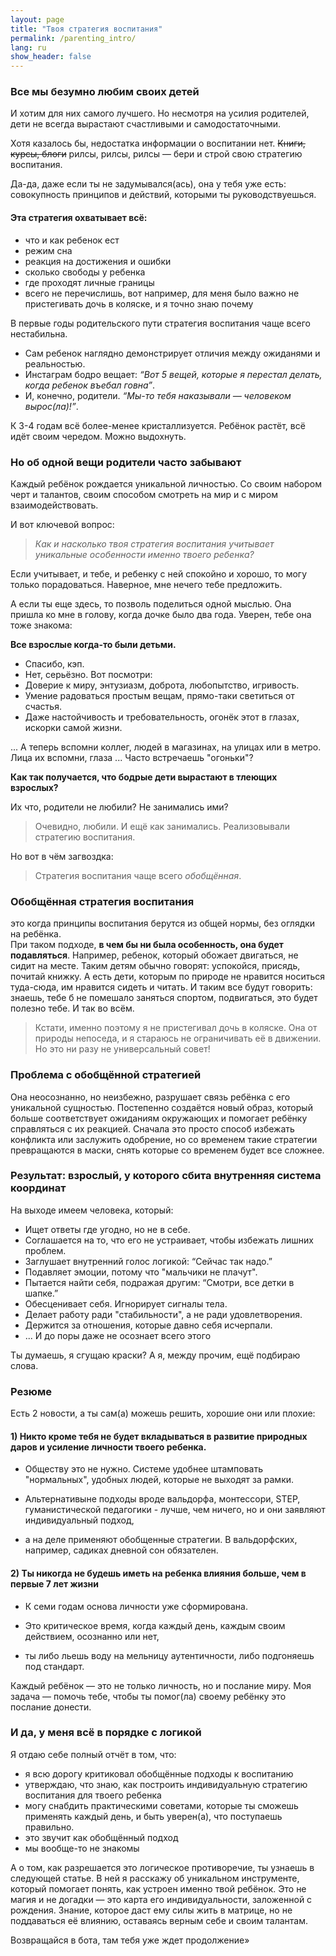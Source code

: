 ```yaml
---
layout: page
title: "Твоя стратегия воспитания"
permalink: /parenting_intro/
lang: ru
show_header: false
---
```


### Все мы безумно любим своих детей
И хотим для них самого лучшего. Но несмотря на усилия родителей, дети не всегда вырастают счастливыми и самодостаточными.

Хотя казалось бы, недостатка информации о воспитании нет. <s>Книги, курсы, блоги</s> рилсы, рилсы, рилсы — бери и строй свою стратегию воспитания. 

Да-да, даже если ты не задумывался(ась), она у тебя уже есть: совокупность принципов и действий, которыми ты руководствуешься.  

#### Эта стратегия охватывает всё:  
- что и как ребенок ест  
- режим сна  
- реакция на достижения и ошибки
- сколько свободы у ребенка
- где проходят личные границы
- всего не перечислишь, вот например, для меня было важно не пристегивать дочь в коляске, и я точно знаю почему

В первые годы родительского пути стратегия воспитания чаще всего нестабильна.  
- Сам ребенок наглядно демонстрирует отличия между ожиданями и реальностью.
- Инстаграм бодро вещает: *“Вот 5 вещей, которые я перестал делать, когда ребенок въебал говна”*.  
- И, конечно, родители. *“Мы-то тебя наказывали — человеком вырос(ла)!”*.  

К 3-4 годам всё более-менее кристаллизуется. Ребёнок растёт, всё идёт своим чередом. Можно выдохнуть.  

<!-- Этот вопрос: «Если всё гладко, почему ты здесь?» кажется мне не совсем логичным, потому что до этого мы даже не высказывали предположение о том, что у человека всё может быть гладко 

Ну то есть если бы мы до этого сказали что-то типа «Возможно, ты думаешь, что у тебя всё гладко», то этот вопрос был бы логичен. А так как будто бы нет -->
<!-- может вообще эти две строчки снизу убрать? -->
### Но об одной вещи родители часто забывают  
<!-- Ладно, не буду гадать и перейду к сути.   -->

Каждый ребёнок рождается уникальной личностью. Со своим набором черт и талантов, своим способом смотреть на мир и с миром взаимодействовать.  

И вот ключевой вопрос:  
> *Как и насколько твоя стратегия воспитания учитывает уникальные особенности именно твоего ребенка?*  

Если учитывает, и тебе, и ребенку с ней спокойно и хорошо, то могу только порадоваться. Наверное, мне нечего тебе предложить.

А если ты еще здесь, то позволь поделиться одной мыслью. Она пришла ко мне в голову, когда дочке было два года. Уверен, тебе она тоже знакома:  

**Все взрослые когда-то были детьми.**  
- Спасибо, кэп.
- Нет, серьёзно. Вот посмотри:  
- Доверие к миру, энтузиазм, доброта, любопытство, игривость.  
- Умение радоваться простым вещам, прямо-таки светиться от счастья.  
- Даже настойчивость и требовательность, огонёк этот в глазах, искорки самой жизни.  

... А теперь вспомни коллег, людей в магазинах, на улицах или в метро. Лица их вспомни, глаза ... 
Часто встречаешь "огоньки"?  

**Как так получается, что бодрые дети вырастают в тлеющих взрослых?**

Их что, родители не любили? Не занимались ими? 
> Очевидно, любили. И ещё как занимались. Реализовывали стратегию воспитания.  

Но вот в чём загвоздка:  
> Стратегия воспитания чаще всего *обобщённая*.  

### Обобщённая стратегия воспитания 
это когда принципы воспитания берутся из общей нормы, без оглядки на ребёнка.  
При таком подходе, **в чем бы ни была особенность, она будет подавляться**.
Например, ребенок, который обожает двигаться, не сидит на месте. Таким детям обычно говорят: успокойся, присядь, почитай книжку.
А есть дети, которым по природе не нравится носиться туда-сюда, им нравится сидеть и читать. И таким все будут говорить: знаешь, тебе б не помешало заняться спортом, подвигаться, это будет полезно тебе.
И так во всём.

> Кстати, именно поэтому я не пристегивал дочь в коляске. Она от природы непоседа, и я стараюсь не ограничивать её в движении.
Но это ни разу не универсальный совет!

### Проблема с обобщённой стратегией
Она неосознанно, но неизбежно, разрушает связь ребёнка с его уникальной сущностью.
Постепенно создаётся новый образ, который больше соответствует ожиданиям окружающих и помогает ребёнку справляться с их реакцией.
Сначала это просто способ избежать конфликта или заслужить одобрение, но со временем такие стратегии превращаются в маски, снять которые со временем будет все сложнее.

### Результат: взрослый, у которого сбита внутренняя система координат
На выходе имеем человека, который:  
- Ищет ответы где угодно, но не в себе.  
- Соглашается на то, что его не устраивает, чтобы избежать лишних проблем.  
- Заглушает внутренний голос логикой: “Сейчас так надо.”  
- Подавляет эмоции, потому что "мальчики не плачут".  
- Пытается найти себя, подражая другим: “Смотри, все детки в шапке.”  
- Обесценивает себя. Игнорирует сигналы тела.  
- Делает работу ради "стабильности", а не ради удовлетворения.  
- Держится за отношения, которые давно себя исчерпали.  
- ... И до поры даже не осознает всего этого

Ты думаешь, я сгущаю краски? А я, между прочим, ещё подбираю слова.  

### Резюме
Есть 2 новости, а ты сам(а) можешь решить, хорошие они или плохие:

#### 1) Никто кроме тебя не будет вкладываться в развитие природных даров и усиление личности твоего ребенка.

- Обществу это не нужно. Системе удобнее штамповать "нормальных", удобных людей, которые не выходят за рамки.

- Альтернативыне подходы вроде вальдорфа, монтессори, STEP, гуманистической педагогики - лучше, чем ничего, но и они заявляют индивидуальный подход, 

- а на деле применяют обобщенные стратегии. В вальдорфских, например, садиках дневной сон обязателен.

#### 2) Ты никогда не будешь иметь на ребенка влияния больше, чем в первые 7 лет жизни

- К семи годам основа личности уже сформирована. 

- Это критическое время, когда каждый день, каждым своим действием, осознанно или нет,

- ты либо льешь воду на мельницу аутентичности, либо подгоняешь под стандарт.

Каждый ребёнок — это не только личность, но и послание миру. 
Моя задача — помочь тебе, чтобы ты помог(ла) своему ребёнку это послание донести.

### И да, у меня всё в порядке с логикой
Я отдаю себе полный отчёт в том, что:

- я всю дорогу критиковал обобщённые подходы к воспитанию
- утверждаю, что знаю, как построить индивидуальную стратегию воспитания для твоего ребенка
- могу снабдить практическими советами, которые ты сможешь применять каждый день, и быть уверен(а), что поступаешь правильно.
- это звучит как обобщённый подход
- мы вообще-то не знакомы

А о том, как разрешается это логическое противоречие, ты узнаешь в следующей статье.
В ней я расскажу об уникальном инструменте, который помогает понять, как устроен именно твой ребёнок.
Это не магия и не догадки — это карта его индивидуальности, заложенной с рождения. Знание, которое даст ему силы жить в матрице, но не поддаваться её влиянию, оставаясь верным себе и своим талантам.

Возвращайся в бота, там тебя уже ждет продолжение»

